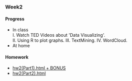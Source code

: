 ### Week2
#### Progress
* In class<br />
I. Watch TED Videos about 'Data Visualizing'.   
II. Using R to plot graphs.
III. TextMining.
IV. WordCloud.
* At home
#### Homework
* [hw2(Part1).html + BONUS](https://bourbon0212.github.io/NTU-CS-X/Week2/hw2_part1.html)
* [hw2(Part2).html](https://bourbon0212.github.io/NTU-CS-X/Week2/hw2_part2.html)
